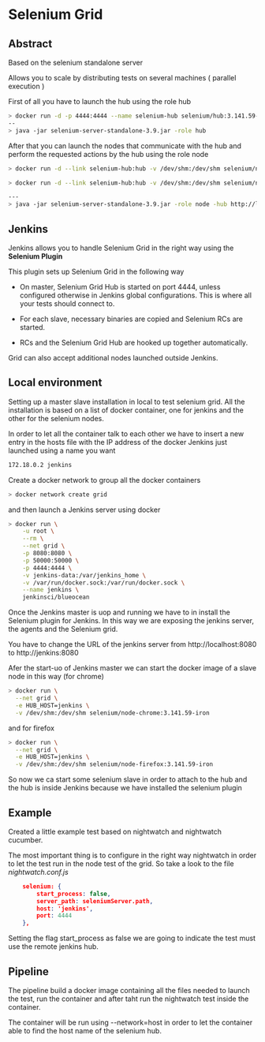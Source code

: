 # Selenium Grid



## Abstract

Based on the selenium standalone server

Allows you to scale by distributing tests on several machines ( parallel execution )



First of all you have to launch the hub using the role hub

```bash
> docker run -d -p 4444:4444 --name selenium-hub selenium/hub:3.141.59-hafnium
--
> java -jar selenium-server-standalone-3.9.jar -role hub
```





After that you can launch the nodes that communicate with the hub and perform the requested actions by the hub using the role node

```bash
> docker run -d --link selenium-hub:hub -v /dev/shm:/dev/shm selenium/node-chrome:3.141.59-hafnium

> docker run -d --link selenium-hub:hub -v /dev/shm:/dev/shm selenium/node-firefox:3.141.59-hafnium

---
> java -jar selenium-server-standalone-3.9.jar -role node -hub http://localhost:4444/grid/register
```





## Jenkins

Jenkins allows you to handle Selenium Grid in the right way using the **Selenium Plugin**

This plugin sets up Selenium Grid in the following way

- On master, Selenium Grid Hub is started on port 4444, unless configured otherwise in Jenkins global configurations. This is where all your tests should connect to.

- For each slave, necessary binaries are copied and Selenium RCs are started.
- RCs and the Selenium Grid Hub are hooked up together automatically.

Grid can also accept additional nodes launched outside Jenkins.



## Local environment

Setting up a master slave installation in local to test selenium grid.
All the installation is based on a list of docker container, one for jenkins and the other for the selenium nodes.

In order to let all the container talk to each other we have to insert a new entry in the hosts file with the IP address of the docker Jenkins just launched using a name you want

```bash
172.18.0.2 jenkins
```


Create a docker network to group all the docker containers

```bash
> docker network create grid
```

and then launch a Jenkins server using docker


```bash
> docker run \
    -u root \
    --rm \
    --net grid \
    -p 8080:8080 \
    -p 50000:50000 \
    -p 4444:4444 \
    -v jenkins-data:/var/jenkins_home \
    -v /var/run/docker.sock:/var/run/docker.sock \
    --name jenkins \
    jenkinsci/blueocean
```

Once the Jenkins master is uop and running we have to in install the Selenium plugin for Jenkins.
In this way we are exposing the jenkins server, the agents and the Selenium grid.

You have to change the URL of the jenkins server from http://localhost:8080 to http://jenkins:8080


Afer the start-uo of Jenkins master we can start the docker image of a slave node in this way (for chrome)

```bash
> docker run \
  --net grid \
  -e HUB_HOST=jenkins \
  -v /dev/shm:/dev/shm selenium/node-chrome:3.141.59-iron
```

and for firefox

```bash
> docker run \
  --net grid \
  -e HUB_HOST=jenkins \
  -v /dev/shm:/dev/shm selenium/node-firefox:3.141.59-iron
```

So now we ca start some selenium slave in order to attach to the hub and the hub is inside Jenkins because we have installed the selenium plugin



## Example

Created a little example test based on nightwatch and nightwatch cucumber.

The most important thing is to configure in the right way nightwatch in order to let the test run in the node test of the grid. So take a look to the file *nightwatch.conf.js*

```json
    selenium: {
        start_process: false,
        server_path: seleniumServer.path,
        host: 'jenkins',
        port: 4444
    },
```

Setting the flag start_process as false we are going to indicate the test must use the remote jenkins hub. 



## Pipeline

The pipeline build a docker image containing all the files needed to launch the test, run the container and after taht run the nightwatch test inside the container.

The container will be run using --network=host in order to let the container able to find the host name of the selenium hub. 